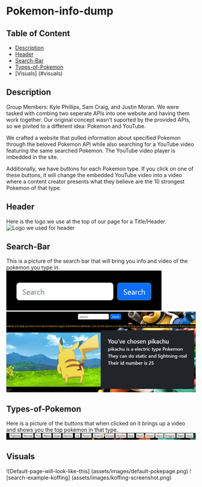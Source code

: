 # Pokemon-info-dump

## Table of Content
- [Description](#description)
- [Header](#header)
- [Search-Bar](#search-bar)
- [Types-of-Pokemon](#types-of-pokemon)
- [Visuals] (#visuals)



## Description
Group Members: Kyle Phillips, Sam Craig, and Justin Moran.
We were tasked with combing two seperate APIs into one website and having them work together.
Our original concept wasn’t suported by the provided APIs, so we pivited to a different idea:
Pokemon and YouTube.

We crafted a website that pulled information about specified Pokemon through the beloved
Pokemon API while also searching for a YouTube video featuring the same searched Pokemon.
The YouTube video player is imbedded in the site.

Additionally, we have buttons for each Pokemon type. If you click on one of these buttons,
it will change the embedded YouTube video into a video where a content creator presents
what they believe are the 10 strongest Pokemon of that type.

## Header 
Here is the logo we use at the top of our page for a Title/Header.
![Logo we used for header](assets/images/Pok%C3%A9mon-Com-Fundo-Transparente.png)

## Search-Bar
This is a picture of the search bar that will bring you info and video of the pokemon you type in.
![Search Bar](assets/images/search-bar%20.jpg)
![search bar works and brings up video and info of pokemon](assets/images/search-video-info.jpg)

## Types-of-Pokemon
Here is a picture of the buttons that when clicked on it brings up a video and shows you the top pokemon in that type.
![youtube video of dif types of pokemon](assets/images/links.jpg)



## Visuals
![Default-page-will-look-like-this] (assets/images/default-pokepage.png)
![search-example-koffing] (assets/images/koffing-screenshot.png)


